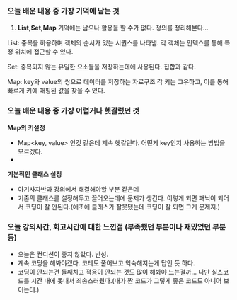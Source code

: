### 오늘 배운 내용 중 가장 기억에 남는 것
1. **List,Set,Map**
기억에는 남으나 활용을 할 수가 없다.
정의를 정리해본다...

List: 중복을 하용하며 객체의 순서가 있는 시퀀스를 나타냄. 각 객체는 인덱스를 통해 특정 위치에 접근할 수 있다.

Set: 중복되지 않는 유일한 요소들을 저장하는데에 사용된다. 집합과 같다.


Map: key와 value의 쌍으로 데이터를 저장하는 자료구조
각 키는 고유하고, 이를 통해 빠르게 키에 매핑된 값을 찾을 수 있다.
   
### 오늘 배운 내용 중 가장 어렵거나 헷갈렸던 것
**Map의 키설정**
- Map<key, value> 인것 같은데 계속 헷갈린다.
어떤게 key인지 사용하는 방법을 모르겠다.
- 

**기본적인 클래스 설정**
- 아기사자반과 강의에서 해결해야할 부분 같은데
- 기존의 클래스를 설정해두고 끌어오는데에 문제가 생긴다.
이렇게 되면 패닉이 되어서 코딩이 잘 안된다.(애초에 클래스가 잘못됐는데 코딩이 잘 되면 그게 문제지.)




### 오늘 강의시간, 회고시간에 대한 느낀점 (부족했던 부분이나 재밌었던 부분 등)
- 오늘은 컨디션이 좋지 않았다. 반성.
- 계속 코딩을 해봐야겠다. 코테도 풀어보고 익숙해지는게 답인 듯 하다.
- 코딩이 안되는건 둘째치고 적용이 안되는 것도 많이 해봐야 느는걸까... 나만 실스코드를 시간 내에 못내서 죄송스러웠다.(내가 짠 코드가 그렇게 좋은 코드도 아니어 보이는데.)
